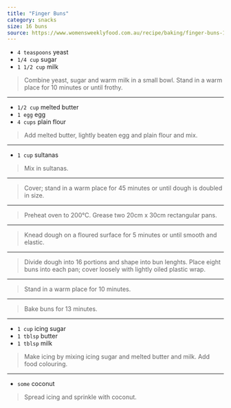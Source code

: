 ```yaml
---
title: "Finger Buns"
category: snacks
size: 16 buns
source: https://www.womensweeklyfood.com.au/recipe/baking/finger-buns-15332/
---
```



* `4 teaspoons` yeast
* `1/4 cup` sugar
* `1 1/2 cup` milk

> Combine yeast, sugar and warm milk in a small bowl. Stand in a warm place for 10 minutes or until frothy.

---

* `1/2 cup` melted butter
* `1 egg` egg
* `4 cups` plain flour

> Add melted butter, lightly beaten egg and plain flour and mix.

---

* `1 cup` sultanas

> Mix in sultanas.

---

> Cover; stand in a warm place for 45 minutes or until dough is doubled in size.

---

> Preheat oven to 200°C. Grease two 20cm x 30cm rectangular pans.

---

> Knead dough on a floured surface for 5 minutes or until smooth and elastic.

---

> Divide dough into 16 portions and shape into bun lenghts. Place eight buns into each pan; cover loosely with lightly oiled plastic wrap.

---

> Stand in a warm place for 10 minutes.

---

> Bake buns for 13 minutes.

---

* `1 cup` icing sugar
* `1 tblsp` butter
* `1 tblsp` milk

> Make icing by mixing icing sugar and melted butter and milk. Add food colouring.

---

* `some` coconut

> Spread icing and sprinkle with coconut.

